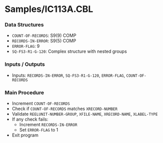 # Samples/IC113A.CBL

### Data Structures
- `COUNT-OF-RECORDS`: S9(9) COMP
- `RECORDS-IN-ERROR`: S9(5) COMP
- `ERROR-FLAG`: 9
- `SQ-FS3-R1-G-120`: Complex structure with nested groups

### Inputs / Outputs
- Inputs: `RECORDS-IN-ERROR`, `SQ-FS3-R1-G-120`, `ERROR-FLAG`, `COUNT-OF-RECORDS`

### Main Procedure
- Increment `COUNT-OF-RECORDS`
- Check if `COUNT-OF-RECORDS` matches `XRECORD-NUMBER`
- Validate `REELUNIT-NUMBER-GROUP`, `XFILE-NAME`, `XRECORD-NAME`, `XLABEL-TYPE`
- If any check fails:
  - Increment `RECORDS-IN-ERROR`
  - Set `ERROR-FLAG` to 1
- Exit program